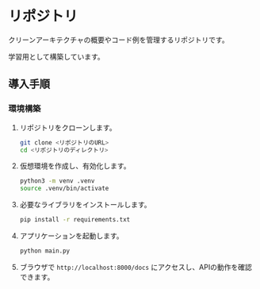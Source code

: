 # リポジトリ

クリーンアーキテクチャの概要やコード例を管理するリポジトリです。

学習用として構築しています。

## 導入手順

### 環境構築

1. リポジトリをクローンします。
   ```bash
   git clone <リポジトリのURL>
   cd <リポジトリのディレクトリ>
   ```

2. 仮想環境を作成し、有効化します。
   ```bash
   python3 -m venv .venv
   source .venv/bin/activate
   ```

3. 必要なライブラリをインストールします。
   ```bash
   pip install -r requirements.txt
   ```

4. アプリケーションを起動します。
   ```bash
   python main.py
   ```

5. ブラウザで `http://localhost:8000/docs` にアクセスし、APIの動作を確認できます。
